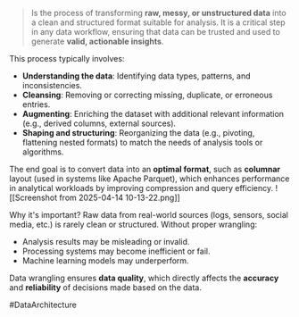 >Is the process of transforming **raw, messy, or unstructured data** into a clean and structured format suitable for analysis. It is a critical step in any data workflow, ensuring that data can be trusted and used to generate **valid, actionable insights**.

This process typically involves:

- **Understanding the data**: Identifying data types, patterns, and inconsistencies.
- **Cleansing**: Removing or correcting missing, duplicate, or erroneous entries.
- **Augmenting**: Enriching the dataset with additional relevant information (e.g., derived columns, external sources).
- **Shaping and structuring**: Reorganizing the data (e.g., pivoting, flattening nested formats) to match the needs of analysis tools or algorithms.

The end goal is to convert data into an **optimal format**, such as **columnar** layout (used in systems like Apache Parquet), which enhances performance in analytical workloads by improving compression and query efficiency.
![[Screenshot from 2025-04-14 10-13-22.png]]

Why it's important?
Raw data from real-world sources (logs, sensors, social media, etc.) is rarely clean or structured. Without proper wrangling:

- Analysis results may be misleading or invalid.
- Processing systems may become inefficient or fail.
- Machine learning models may underperform.

Data wrangling ensures **data quality**, which directly affects the **accuracy** and **reliability** of decisions made based on the data.

#DataArchitecture